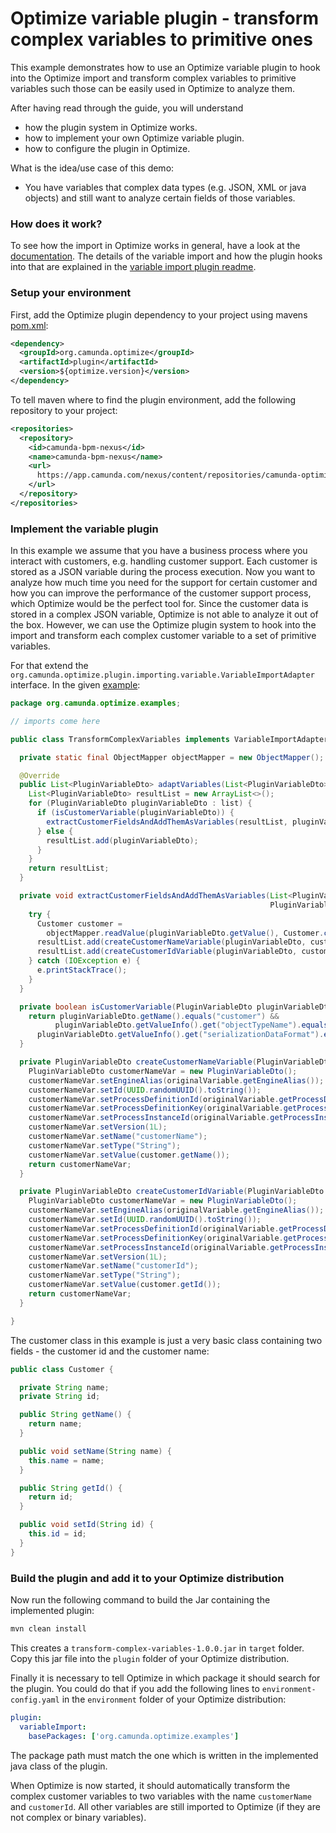 # Optimize variable plugin - transform complex variables to primitive ones

This example demonstrates how to use an Optimize variable plugin to hook into the
Optimize import and transform complex variables to primitive variables such those
can be easily used in Optimize to analyze them. 

After having read through the guide, you will understand

* how the plugin system in Optimize works.
* how to implement your own Optimize variable plugin.
* how to configure the plugin in Optimize.

What is the idea/use case of this demo:

* You have variables that complex data types (e.g. JSON, XML or java objects) and
still want to analyze certain fields of those variables. 

### How does it work?

To see how the import in Optimize works in general, have a look at the [documentation][5]. 
The details of the variable import and how the plugin hooks into that 
are explained in the [variable import plugin readme][6].

### Setup your environment

First, add the Optimize plugin dependency to your project using mavens [pom.xml][4]:

```xml
<dependency>
  <groupId>org.camunda.optimize</groupId>
  <artifactId>plugin</artifactId>
  <version>${optimize.version}</version>
</dependency>
```

To tell maven where to find the plugin environment, add the following repository to your project:

```xml
<repositories>
  <repository>
    <id>camunda-bpm-nexus</id>
    <name>camunda-bpm-nexus</name>
    <url>
      https://app.camunda.com/nexus/content/repositories/camunda-optimize
    </url>
  </repository>
</repositories>
```

### Implement the variable plugin

In this example we assume that you have a business process where you interact with
customers, e.g. handling customer support. Each customer is stored as a JSON variable 
during the process execution. Now you want to analyze how much time you need for the 
support for certain customer and how you can improve the performance of the 
customer support process, which Optimize would be the perfect tool for. Since the 
customer data is stored in a complex JSON variable, Optimize is not able to analyze
it out of the box. However, we can use the Optimize plugin system to hook into the
import and transform each complex customer variable to a set of primitive variables.

For that extend the 
`org.camunda.optimize.plugin.importing.variable.VariableImportAdapter` interface. In 
the given [example][2]:

```java
package org.camunda.optimize.examples;

// imports come here

public class TransformComplexVariables implements VariableImportAdapter {

  private static final ObjectMapper objectMapper = new ObjectMapper();

  @Override
  public List<PluginVariableDto> adaptVariables(List<PluginVariableDto> list) {
    List<PluginVariableDto> resultList = new ArrayList<>();
    for (PluginVariableDto pluginVariableDto : list) {
      if (isCustomerVariable(pluginVariableDto)) {
        extractCustomerFieldsAndAddThemAsVariables(resultList, pluginVariableDto);
      } else {
        resultList.add(pluginVariableDto);
      }
    }
    return resultList;
  }

  private void extractCustomerFieldsAndAddThemAsVariables(List<PluginVariableDto> resultList,
                                                          PluginVariableDto pluginVariableDto) {
    try {
      Customer customer =
        objectMapper.readValue(pluginVariableDto.getValue(), Customer.class);
      resultList.add(createCustomerNameVariable(pluginVariableDto, customer));
      resultList.add(createCustomerIdVariable(pluginVariableDto, customer));
    } catch (IOException e) {
      e.printStackTrace();
    }
  }

  private boolean isCustomerVariable(PluginVariableDto pluginVariableDto) {
    return pluginVariableDto.getName().equals("customer") &&
          pluginVariableDto.getValueInfo().get("objectTypeName").equals("org.camunda.optimize.examples.Customer") &&
      pluginVariableDto.getValueInfo().get("serializationDataFormat").equals("application/json");
  }

  private PluginVariableDto createCustomerNameVariable(PluginVariableDto originalVariable, Customer customer) {
    PluginVariableDto customerNameVar = new PluginVariableDto();
    customerNameVar.setEngineAlias(originalVariable.getEngineAlias());
    customerNameVar.setId(UUID.randomUUID().toString());
    customerNameVar.setProcessDefinitionId(originalVariable.getProcessDefinitionId());
    customerNameVar.setProcessDefinitionKey(originalVariable.getProcessDefinitionKey());
    customerNameVar.setProcessInstanceId(originalVariable.getProcessInstanceId());
    customerNameVar.setVersion(1L);
    customerNameVar.setName("customerName");
    customerNameVar.setType("String");
    customerNameVar.setValue(customer.getName());
    return customerNameVar;
  }

  private PluginVariableDto createCustomerIdVariable(PluginVariableDto originalVariable, Customer customer) {
    PluginVariableDto customerNameVar = new PluginVariableDto();
    customerNameVar.setEngineAlias(originalVariable.getEngineAlias());
    customerNameVar.setId(UUID.randomUUID().toString());
    customerNameVar.setProcessDefinitionId(originalVariable.getProcessDefinitionId());
    customerNameVar.setProcessDefinitionKey(originalVariable.getProcessDefinitionKey());
    customerNameVar.setProcessInstanceId(originalVariable.getProcessInstanceId());
    customerNameVar.setVersion(1L);
    customerNameVar.setName("customerId");
    customerNameVar.setType("String");
    customerNameVar.setValue(customer.getId());
    return customerNameVar;
  }

}
```

The customer class in this example is just a very basic class containing two fields - 
the customer id and the customer name:

```java
public class Customer {

  private String name;
  private String id;

  public String getName() {
    return name;
  }

  public void setName(String name) {
    this.name = name;
  }

  public String getId() {
    return id;
  }

  public void setId(String id) {
    this.id = id;
  }
}
```

### Build the plugin and add it to your Optimize distribution

Now run the following command to build the Jar containing the implemented plugin:

```cmd
mvn clean install
```

This creates a `transform-complex-variables-1.0.0.jar` in `target` folder. Copy this
jar file into the `plugin` folder of your Optimize distribution.

Finally it is necessary to tell Optimize in which package it should search for the plugin. You 
could do that if you add the following lines to `environment-config.yaml` in the 
`environment` folder of your Optimize distribution:
```yaml
plugin:
  variableImport:
    basePackages: ['org.camunda.optimize.examples']
```

The package path must match the one which is written in the implemented java class of the plugin.

When Optimize is now started, it should automatically transform the complex customer variables to
two variables with the name `customerName` and `customerId`. All other variables are still imported 
to Optimize (if they are not complex or binary variables).

[1]: ../../docs/optimize-variable-import.png
[2]: src/main/java/org/camunda/optimize/examples/TransformComplexVariables.java
[3]: src/main/java/org/camunda/optimize/examples/Customer.java
[4]: pom.xml
[5]: https://docs.camunda.org/optimize/latest/technical-guide/import/import-overview/
[6]: ../README.md
